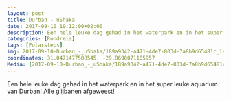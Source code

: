 ```yaml
---
layout: post
title: Durban - uShaka
date: 2017-09-10 19:12:00+02:00
description: Een hele leuke dag gehad in het waterpark en in het super leuke aquarium van Durban! Alle glijbanen afgeweest!
categories: [Rondreis]
tags: [Polarsteps]
img: 2017-09-10-Durban_-_uShaka/189a9342-a471-4de7-803d-7a8b9d65481c_large_image.jpg
coordinates: 31.0471477508545, -29.8690071105957
Media: [2017-09-10-Durban_-_uShaka/189a9342-a471-4de7-803d-7a8b9d65481c_large_image.jpg, 2017-09-10-Durban_-_uShaka/bdb12e03-61ef-43da-8827-c2dad8bd1d5e_large_image.jpg, 2017-09-10-Durban_-_uShaka/de8b4fbb-1ac1-41b9-98ad-1f3c08247d31_large_image.jpg, 2017-09-10-Durban_-_uShaka/da229436-5cb9-412e-9cfe-2cfdb1aaaa69_large_image.jpg, 2017-09-10-Durban_-_uShaka/e142b216-6909-4979-aa54-6af42ddcd038_large_image.jpg, 2017-09-10-Durban_-_uShaka/1f6ac807-5663-447b-8a1c-6dff4f88540f_large_image.jpg, 2017-09-10-Durban_-_uShaka/a6278764-a170-48c1-9d9f-2cd68897977f_large_image.jpg]
---
```

Een hele leuke dag gehad in het waterpark en in het super leuke aquarium van Durban! Alle glijbanen afgeweest! 